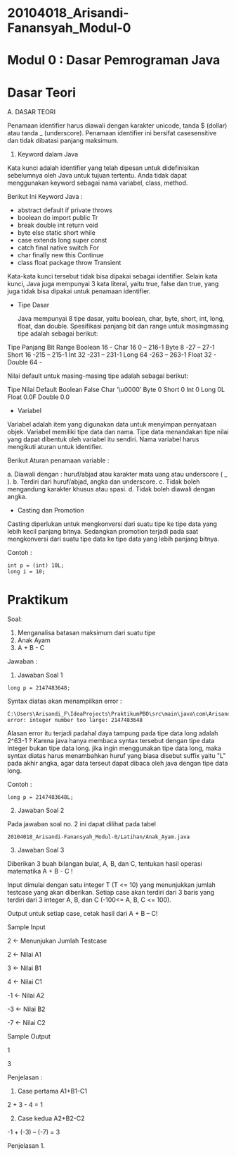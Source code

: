 # 20104018_Arisandi-Fanansyah_Modul-0
# Modul 0 : Dasar Pemrograman Java

# Dasar Teori
A. DASAR TEORI
 
  Penamaan identifier harus diawali dengan karakter unicode, tanda $ (dollar) atau tanda _ (underscore). Penamaan identifier ini bersifat casesensitive dan tidak dibatasi panjang maksimum.
  
 1. Keyword dalam Java

  Kata kunci adalah identifier yang telah dipesan untuk didefinisikan sebelumnya oleh Java untuk tujuan tertentu. Anda tidak dapat menggunakan keyword sebagai nama variabel, class, method.
  
Berikut Ini Keyword Java :
 - abstract default if      private throws
 - boolean  do      import  public  Tr
 - break    double  int     return  void
 - byte     else    static  short   while
 - case     extends long    super   const
 - catch    final   native  switch  For
 - char     finally new     this    Continue
 - class    float   package throw   Transient
  
  Kata-kata kunci tersebut tidak bisa dipakai sebagai identifier. Selain kata kunci, Java juga mempunyai 3 kata literal, yaitu true, false dan true, yang juga tidak bisa dipakai untuk penamaan identifier.
  
- Tipe Dasar

  Java mempunyai 8 tipe dasar, yaitu boolean, char, byte, short, int, long, float, dan double. Spesifikasi panjang bit dan range untuk masingmasing tipe adalah sebagai berikut:
  
Tipe      Panjang Bit   Range
Boolean       16          -
Char          16       0 – 216-1
Byte           8      -27 – 27-1
Short         16     -215 – 215-1
Int           32     -231 – 231-1
Long          64     -263 – 263-1
Float         32          -
Double        64          -

  Nilai default untuk masing-masing tipe adalah sebagai berikut:
  
Tipe      Nilai Default
Boolean       False
Char         ‘\u0000’
Byte             0
Short            0
Int              0
Long             0L
Float           0.0F
Double          0.0

- Variabel

 Variabel adalah item yang digunakan data untuk menyimpan pernyataan objek. Variabel memiliki tipe data dan nama. Tipe data menandakan tipe nilai yang dapat dibentuk oleh variabel itu sendiri. Nama variabel harus mengikuti aturan untuk identifier.

 Berikut Aturan penamaan variable :
 
a. Diawali dengan : huruf/abjad atau karakter mata uang atau underscore ( _ ).
b. Terdiri dari huruf/abjad, angka dan underscore.
c. Tidak boleh mengandung karakter khusus atau spasi.
d. Tidak boleh diawali dengan angka.

- Casting dan Promotion

 Casting diperlukan untuk mengkonversi dari suatu tipe ke tipe data yang lebih kecil panjang bitnya. Sedangkan promotion terjadi pada saat mengkonversi dari suatu tipe data ke tipe data yang lebih panjang bitnya.

Contoh :
```
int p = (int) 10L;
long i = 10;
```
# Praktikum
 Soal:
  1. Menganalisa batasan maksimum dari suatu tipe
  2. Anak Ayam
  3. A + B - C
 
 Jawaban :
 
  1. Jawaban Soal 1
  
  ```
  long p = 2147483648;
  ```
  
  Syntax diatas akan menampilkan error :
  
  ```
  C:\Users\Arisandi_F\IdeaProjects\PraktikumPBO\src\main\java\com\Arisandi\pbo\modul2\latihan\BigInteger.java:5: error: integer number too large: 2147483648
  ```
  
  Alasan error itu terjadi padahal daya tampung pada tipe data long adalah 2^63-1 ?
  Karena java hanya membaca syntax tersebut dengan tipe data integer bukan tipe data long. jika ingin menggunakan tipe data long, maka syntax diatas harus menambahkan huruf yang biasa disebut suffix yaitu "L" pada akhir angka, agar data terseut dapat dibaca oleh java dengan tipe data long.
  
  Contoh :
  ```
  long p = 2147483648L;
  ```
  
  2. Jawaban Soal 2
  
  Pada jawaban soal no. 2 ini dapat dilihat pada tabel
  ```
  20104018_Arisandi-Fanansyah_Modul-0/Latihan/Anak_Ayam.java
  ```
  
  3. Jawaban Soal 3
  
  Diberikan 3 buah bilangan bulat, A, B, dan C, tentukan hasil operasi
matematika A + B - C !

  Input dimulai dengan satu integer T (T <= 10) yang menunjukkan jumlah
testcase yang akan diberikan. Setiap case akan terdiri dari 3 baris yang
terdiri dari 3 integer A, B, dan C (-100<= A, B, C <= 100).

  Output untuk setiap case, cetak hasil dari A + B – C! 

  Sample Input
  
2      <- Menunjukan Jumlah Testcase

2      <- Nilai A1

3      <- Nilai B1

4      <- Nilai C1

-1     <- Nilai A2

-3     <- Nilai B2

-7     <- Nilai C2

Sample Output

1

3

Penjelasan :

1. Case pertama A1+B1-C1

2 + 3 - 4 = 1

2. Case kedua A2+B2-C2

-1 + (-3) – (-7) = 3

Penjelasan 1. 
